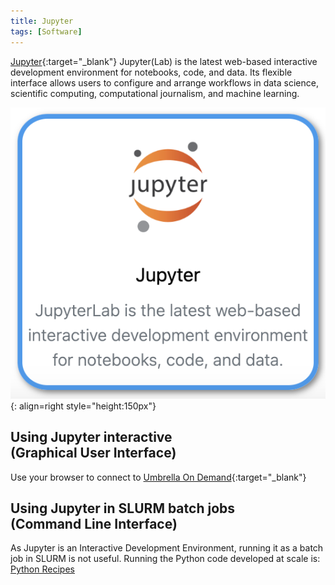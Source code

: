 ```yaml
---
title: Jupyter
tags: [Software]
---
```


[Jupyter](https://jupyter.org/){:target="_blank"} Jupyter(Lab) is the latest web-based interactive development environment for notebooks, code, and data. Its flexible interface allows users to configure and arrange workflows in data science, scientific computing, computational journalism, and machine learning.

![Jupyter in Umbrella On Demdand](jupyter-ood.png){: align=right style="height:150px"}

## Using Jupyter interactive<br>(Graphical User Interface)

Use your browser to connect to [Umbrella On Demand](https://hpc.tue.nl){:target="_blank"}

## Using Jupyter in SLURM batch jobs<br>(Command Line Interface)

As Jupyter is an Interactive Development Environment, running it as a batch job in SLURM is not useful. Running the Python code developed at scale is: [Python Recipes](python.md)